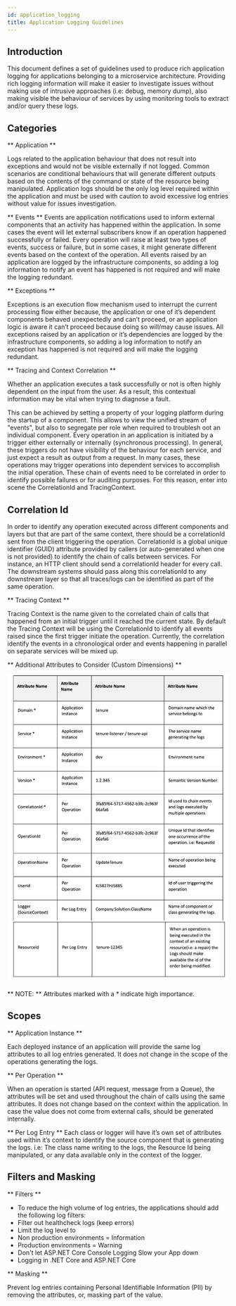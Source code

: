 ```yaml
---
id: application_logging
title: Application Logging Guidelines
---
```


## Introduction

This document defines a set of guidelines used to produce rich application logging for applications belonging to a microservice architecture.
Providing rich logging information will make it easier to investigate issues without making use of intrusive approaches (i.e: debug, memory dump), also making visible the behaviour of services by using monitoring tools to extract and/or query these logs.

## Categories

** Application **

Logs related to the application behaviour that does not result into exceptions and would not be visible externally if not logged. Common scenarios are conditional behaviours that will generate different outputs based on the contents of the command or state of the resource being manipulated. Application logs should be the only log level required within the application and must be used with caution to avoid excessive log entries without value for issues investigation.

** Events **
Events are application notifications used to inform external components that an activity has happened within the application. In some cases the event will let external subscribers know if an operation happened successfully or failed. Every operation will raise at least two types of events, success or failure, but in some cases, it might generate different events based on the context of the operation. All events raised by an application are logged by the infrastructure components, so adding a log information to notify an event has happened is not required and will make the logging redundant.

** Exceptions **

Exceptions is an execution flow mechanism used to interrupt the current processing flow either because, the application or one of it’s dependent components behaved unexpectedly and can’t proceed, or an application logic is aware it can’t proceed because doing so will/may cause issues. All exceptions raised by an application or it’s dependencies are logged by the infrastructure components, so adding a log information to notify an exception has happened is not required and will make the logging redundant.

** Tracing and Context Correlation **

Whether an application executes a task successfully or not is often highly dependent on the input from the user. As a result, this contextual information may be vital when trying to diagnose a fault.

This can be achieved by setting a property of your logging platform during the startup of a component.
This allows to view the unified stream of "events", but also to segregate per role when required to troublesh
oot an individual component.
Every operation in an application is initiated by a trigger either externally or internally (synchronous processing). In general, these triggers do not have visibility of the behaviour for each service, and just expect a result as output from a request.
In many cases, these operations may trigger operations into dependent services to accomplish the initial operation. These chain of events need to be correlated in order to identify possible failures or for auditing purposes. For this reason, enter into scene the CorrelationId and TracingContext.

## Correlation Id

In order to identify any operation executed across different components and layers but that are part of the same context, there should be a correlationId sent from the client triggering the operation.
CorrelationId is a global unique identifier (GUID) attribute provided by callers (or auto-generated when one is not provided) to identify the chain of calls between services.
For instance, an HTTP client should send a correlationId header for every call. The downstream systems should pass along this correlationId to any downstream layer so that all traces/logs can be identified as part of the same operation.

** Tracing Context **

Tracing Context is the name given to the correlated chain of calls that happened from an initial trigger until it reached the current state. By default the Tracing Context will be using the CorrelationId to identify all events raised since the first trigger initiate the operation.
Currently, the correlation identify the events in a chronological order and events happening in parallel on separate services will be mixed up.

** Additional Attributes to Consider (Custom Dimensions) **

![alt text](./doc-images/table1.png)
![alt text](./doc-images/table2.png)

** NOTE: **
Attributes marked with a * indicate high importance.

## Scopes

** Application Instance **

Each deployed instance of an application will provide the same log attributes to all log entries generated. It does not change in the scope of the operations generating
the logs.

** Per Operation **

When an operation is started (API request, message from a Queue), the attributes will be set and used throughout the chain of calls using the same attributes. It does not change based on the context within the application. In case the value does not come from external calls, should be generated internally.

** Per Log Entry **
Each class or logger will have it’s own set of attributes used within it’s context to identify the source component that is generating the logs. i.e: The class name writing to the logs, the Resource Id being manipulated, or any data available only in the context of the logger.

## Filters and Masking

** Filters **

- To reduce the high volume of log entries, the applications should add the following log filters:
- Filter out healthcheck logs (keep errors)
- Limit the log level to
- Non production environments = Information
- Production environments = Warning
- Don't let ASP.NET Core Console Logging Slow your App down
- Logging in .NET Core and ASP.NET Core

** Masking **

Prevent log entries containing Personal Identifiable Information (PII) by removing the attributes, or, masking part of the value.
